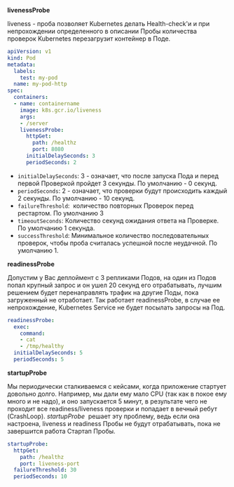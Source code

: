 **livenessProbe**

liveness - проба позволяет Kubernetes делать Health-check'и и при непрохождении определенного в описании Пробы количества проверок Kubernetes перезагрузит контейнер в Поде.

```yaml
apiVersion: v1
kind: Pod
metadata:
  labels:
    test: my-pod
  name: my-pod-http
spec:
  containers:
  - name: containername
    image: k8s.gcr.io/liveness
    args:
    - /server
    livenessProbe:
      httpGet:
        path: /healthz
        port: 8080
      initialDelaySeconds: 3
      periodSeconds: 2
```

- `initialDelaySeconds`: 3 - означает, что после запуска Пода и перед первой Проверкой пройдет 3 секунды. По умолчанию - 0 секунд.
- `periodSeconds`: 2 - означает, что проверки будут происходить каждый 2 секунды. По умолчанию - 10 секунд.
- `failureThreshold`:  количество повторных Проверок перед рестартом. По умолчанию 3
- `timeoutSeconds`: Количество секунд ожидания ответа на Проверке. По умолчанию 1 секунда. 
- `successThreshold`: Минимальное количество последовательных проверок, чтобы проба считалась успешной после неудачной. По умолчанию 1.


**readinessProbe**

Допустим у Вас деплоймент с 3 репликами Подов, на один из Подов попал крупный запрос и он ушел 20 секунд его отрабатывать, лучшим решением будет перенаправлять трафик на другие Поды, пока загруженный не отработает. Так работает readinessProbe, в случае ее непрохождение, Kubernetes Service не будет посылать запросы на Под.

```yaml
readinessProbe:
  exec:
    command:
    - cat
    - /tmp/healthy
  initialDelaySeconds: 5
  periodSeconds: 5
```


**startupProbe**

Мы периодически сталкиваемся с кейсами, когда приложение стартует довольно долго. Например, мы дали ему мало CPU (так как в покое ему много и не надо), и оно запускается 5 минут, в результате чего не проходит все readiness/liveness проверки и попадает в вечный ребут (CrashLoop). _startupProbe_  решает эту проблему, ведь если она настроена, liveness и readiness Пробы не будут отрабатывать, пока не завершится работа Стартап Пробы.

```yaml
startupProbe:
  httpGet:
    path: /healthz
    port: liveness-port
  failureThreshold: 30
  periodSeconds: 10
```